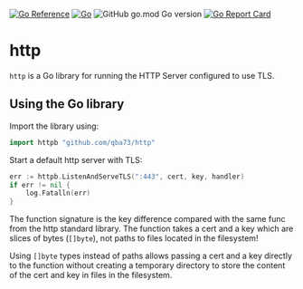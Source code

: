[![Go Reference](https://pkg.go.dev/badge/github.com/qba73/http.svg)](https://pkg.go.dev/github.com/qba73/http)
[![Go](https://github.com/qba73/http/actions/workflows/go.yml/badge.svg)](https://github.com/qba73/http/actions/workflows/go.yml)
![GitHub go.mod Go version](https://img.shields.io/github/go-mod/go-version/qba73/http?logo=go)
[![Go Report Card](https://goreportcard.com/badge/github.com/qba73/http)](https://goreportcard.com/report/github.com/qba73/http)

# http

```http``` is a Go library for running the HTTP Server configured to use TLS.

## Using the Go library

Import the library using:
```go
import httpb "github.com/qba73/http"
```

Start a default http server with TLS:
```go
err := httpb.ListenAndServeTLS(":443", cert, key, handler)
if err != nil {
    log.Fatalln(err)
}
```

The function signature is the key difference compared with the same func from the http standard library. The function takes a cert and a key which are slices of bytes (```[]byte```), not paths to files located in the filesystem!

Using ```[]byte``` types instead of paths allows passing a cert and a key directly to the function without creating a temporary directory to store the content of the cert and key in files in the filesystem.
